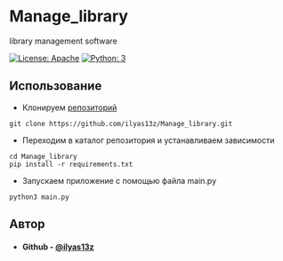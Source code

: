 # Manage_library
library management software

[![License: Apache](https://img.shields.io/badge/License-Apache%202.0-blue.svg)](https://www.apache.org/licenses/LICENSE-2.0) [![Python: 3](https://img.shields.io/badge/python-3.10-blue.svg)](https://www.python.org/)

## Использование
* Клонируем [репозиторий](https://github.com/ilyas13z/Manage_library)
```shell
git clone https://github.com/ilyas13z/Manage_library.git
```
* Переходим в каталог репозитория и устанавливаем зависимости
```shell
cd Manage_library
pip install -r requirements.txt
```
* Запускаем приложение с помощью файла main.py
```shell
python3 main.py
``` 

## Автор
* #### Github - [@ilyas13z](https://github.com/ilyas13z)
